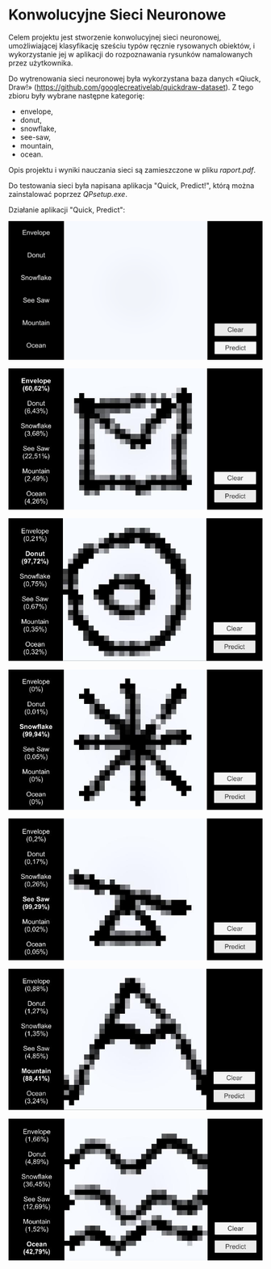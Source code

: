 # Konwolucyjne Sieci Neuronowe

Celem projektu jest stworzenie konwolucyjnej sieci neuronowej, umożliwiającej klasyfikację sześciu typów ręcznie rysowanych obiektów, i wykorzystanie jej w aplikacji do rozpoznawania rysunków namalowanych przez użytkownika.

Do wytrenowania sieci neuronowej była wykorzystana baza danych «Qiuck, Draw!» (https://github.com/googlecreativelab/quickdraw-dataset). Z tego zbioru były wybrane następne kategorię:
* envelope,
* donut,
* snowflake,
* see-saw,
* mountain,
* ocean.

Opis projektu i wyniki nauczania sieci są zamieszczone w pliku _raport.pdf_.

Do testowania sieci była napisana aplikacja "Quick, Predict!", którą można zainstalować poprzez _QPsetup.exe_.

Działanie aplikacji "Quick, Predict":

![](screenshots/app.GIF)

![](screenshots/1.png)

![](screenshots/2.png)

![](screenshots/3.png)

![](screenshots/4.png)

![](screenshots/5.png)

![](screenshots/6.png)
